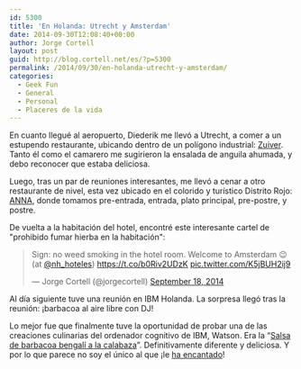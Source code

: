 ```yaml
---
id: 5300
title: 'En Holanda: Utrecht y Amsterdam'
date: 2014-09-30T12:08:40+00:00
author: Jorge Cortell
layout: post
guid: http://blog.cortell.net/es/?p=5300
permalink: /2014/09/30/en-holanda-utrecht-y-amsterdam/
categories:
  - Geek Fun
  - General
  - Personal
  - Placeres de la vida
---
```

En cuanto llegué al aeropuerto, Diederik me llevó a Utrecht, a comer a un estupendo restaurante, ubicando dentro de un polígono industrial: <a title="http://www.zuivergastvrij.nl/" href="http://www.zuivergastvrij.nl/" target="_blank">Zuiver</a>. Tanto él como el camarero me sugirieron la ensalada de anguila ahumada, y debo reconocer que estaba deliciosa.
  
Luego, tras un par de reuniones interesantes, me llevó a cenar a otro restaurante de nivel, esta vez ubicado en el colorido y turístico Distrito Rojo: <a title="http://www.restaurantanna.nl/en" href="http://www.restaurantanna.nl/en" target="_blank">ANNA</a>, donde tomamos pre-entrada, entrada, plato principal, pre-postre, y postre.

De vuelta a la habitación del hotel, encontré este interesante cartel de "prohibido fumar hierba en la habitación":

<blockquote class="twitter-tweet" lang="en">
  <p>
    Sign: no weed smoking in the hotel room. Welcome to Amsterdam 😉 (at <a href="https://twitter.com/NH_Hoteles">@nh_hoteles</a>) <a href="https://t.co/b0Riv2UDzK">https://t.co/b0Riv2UDzK</a> <a href="http://t.co/K5jBUH2ij9">pic.twitter.com/K5jBUH2ij9</a>
  </p>
  
  <p>
    — Jorge Cortell (@jorgecortell) <a href="https://twitter.com/jorgecortell/status/512636074427166720">September 18, 2014</a>
  </p>
</blockquote>



Al día siguiente tuve una reunión en IBM Holanda. La sorpresa llegó tras la reunión: ¡barbacoa al aire libre con DJ!

Lo mejor fue que finalmente tuve la oportunidad de probar una de las creaciones culinarias del ordenador cognitivo de IBM, Watson. Era la “<a title="http://www.npr.org/blogs/thesalt/2014/07/01/327204491/ibms-watson-is-out-with-its-own-barbecue-sauce" href="http://www.npr.org/blogs/thesalt/2014/07/01/327204491/ibms-watson-is-out-with-its-own-barbecue-sauce" target="_blank">Salsa de barbacoa bengalí a la calabaza</a>”. Definitivamente diferente y deliciosa. Y por lo que parece no soy el único al que ¡le <a title="http://www.fastcodesign.com/3027687/i-tasted-bbq-sauce-made-by-ibms-watson-and-loved-it" href="http://www.fastcodesign.com/3027687/i-tasted-bbq-sauce-made-by-ibms-watson-and-loved-it" target="_blank">ha encantado</a>!